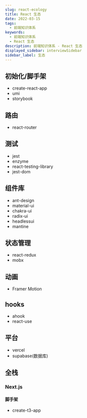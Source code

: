 ```yaml
---
slug: react-ecology
title: React 生态
date: 2022-03-15
tags:
  - 前端知识体系
keywords:
  - 前端知识体系
  - React 生态
description: 前端知识体系 - React 生态
displayed_sidebar: interviewSidebar
sidebar_label: 生态
---
```


## 初始化/脚手架

- create-react-app
- umi
- storybook

## 路由

- react-router

## 测试

- jest
- enzyme
- react-testing-library
- jest-dom

## 组件库

- ant-design
- material-ui
- chakra-ui
- radix-ui
- headlessui
- mantine

## 状态管理

- react-redux
- mobx

## 动画

- Framer Motion

## hooks

- ahook
- react-use

## 平台

- vercel
- supabase(数据库)

## 全栈

### Next.js

#### 脚手架

- create-t3-app
